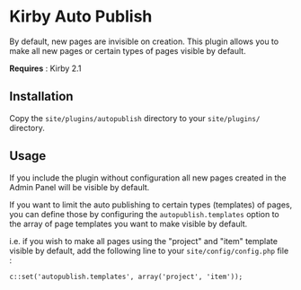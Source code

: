# Kirby Auto Publish

By default, new pages are invisible on creation. This plugin allows you to make all new pages or certain types of pages visible by default.

**Requires** : Kirby 2.1

## Installation

Copy the `site/plugins/autopublish` directory to your `site/plugins/` directory.

## Usage

If you include the plugin without configuration all new pages created in the Admin Panel will be visible by default.

If you want to limit the auto publishing to certain types (templates) of pages, you can define those by configuring the `autopublish.templates` option to the array of page templates you want to make visible by default.

i.e. if you wish to make all pages using the "project" and "item" template visible by default, add the following line to your `site/config/config.php` file :

```
c::set('autopublish.templates', array('project', 'item'));
```


